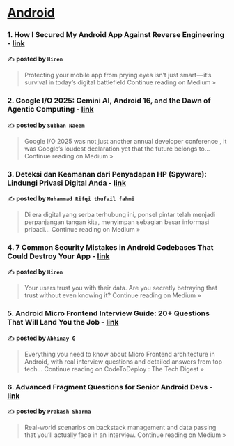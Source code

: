 
<h1><a href=https://medium.com/tag/android/recommended target="_blank" rel="noopener noreferrer">Android</a></h1>
<h3>1. How I Secured My Android App Against Reverse Engineering - <a href="https://medium.com/@hiren6997/how-i-secured-my-android-app-against-reverse-engineering-bbd1c7e66df1?source=rss------android-5" target="_blank" rel="noopener noreferrer">link</a></h3>

✍️ **posted by `Hiren`**

<blockquote>Protecting your mobile app from prying eyes isn’t just smart — it’s survival in today’s digital battlefield
Continue reading on Medium »</blockquote>

<h3>2. Google I/O 2025: Gemini AI, Android 16, and the Dawn of Agentic Computing - <a href="https://medium.com/@subhannaeem87/google-i-o-2025-gemini-ai-android-16-and-the-dawn-of-agentic-computing-6d1f64740fba?source=rss------android-5" target="_blank" rel="noopener noreferrer">link</a></h3>

✍️ **posted by `Subhan Naeem`**

<blockquote>Google I/O 2025 was not just another annual developer conference ,  it was Google’s loudest declaration yet that the future belongs to…
Continue reading on Medium »</blockquote>

<h3>3. Deteksi dan Keamanan dari Penyadapan HP (Spyware): Lindungi Privasi Digital Anda - <a href="https://medium.com/@muhammadrifqi1719/deteksi-dan-keamanan-dari-penyadapan-hp-spyware-lindungi-privasi-digital-anda-7ccc31a62664?source=rss------android-5" target="_blank" rel="noopener noreferrer">link</a></h3>

✍️ **posted by `Muhammad Rifqi thufail fahmi`**

<blockquote>Di era digital yang serba terhubung ini, ponsel pintar telah menjadi perpanjangan tangan kita, menyimpan sebagian besar informasi pribadi…
Continue reading on Medium »</blockquote>

<h3>4. 7 Common Security Mistakes in Android Codebases That Could Destroy Your App - <a href="https://medium.com/@hiren6997/7-common-security-mistakes-in-android-codebases-that-could-destroy-your-app-8d9fd22e4e28?source=rss------android-5" target="_blank" rel="noopener noreferrer">link</a></h3>

✍️ **posted by `Hiren`**

<blockquote>Your users trust you with their data. Are you secretly betraying that trust without even knowing it?
Continue reading on Medium »</blockquote>

<h3>5. Android Micro Frontend Interview Guide: 20+ Questions That Will Land You the Job - <a href="https://medium.com/codetodeploy/android-micro-frontend-interview-guide-20-questions-that-will-land-you-the-job-74b8c9c05d05?source=rss------android-5" target="_blank" rel="noopener noreferrer">link</a></h3>

✍️ **posted by `Abhinay G`**

<blockquote>Everything you need to know about Micro Frontend architecture in Android, with real interview questions and detailed answers from top tech…
Continue reading on CodeToDeploy : The Tech Digest »</blockquote>

<h3>6. Advanced Fragment Questions for Senior Android Devs - <a href="https://trricho.medium.com/advanced-fragment-questions-for-senior-android-devs-aecd518ebb60?source=rss------android-5" target="_blank" rel="noopener noreferrer">link</a></h3>

✍️ **posted by `Prakash Sharma`**

<blockquote>Real-world scenarios on backstack management and data passing that you’ll actually face in an interview.
Continue reading on Medium »</blockquote>

